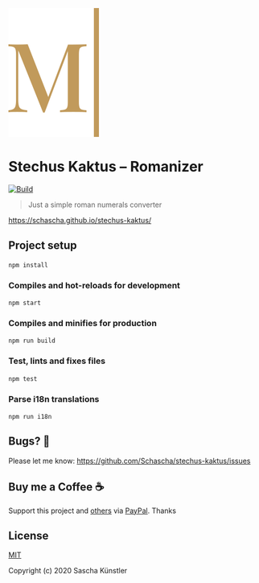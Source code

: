 ![Logo](src/assets/logo.svg/?raw=true)

# Stechus Kaktus – Romanizer

[![Build](https://github.com/Schascha/stechus-kaktus/actions/workflows/build.yml/badge.svg)](https://github.com/Schascha/stechus-kaktus/actions)

> Just a simple roman numerals converter

https://schascha.github.io/stechus-kaktus/

## Project setup

```
npm install
```

### Compiles and hot-reloads for development

```
npm start
```

### Compiles and minifies for production

```
npm run build
```

### Test, lints and fixes files

```
npm test
```

### Parse i18n translations

```
npm run i18n
```

## Bugs? 🐛

Please let me know: https://github.com/Schascha/stechus-kaktus/issues

## Buy me a Coffee ☕

Support this project and [others](https://github.com/Schascha?tab=repositories) via [PayPal](https://www.paypal.me/LosZahlos). Thanks

## License

[MIT](./LICENSE)

Copyright (c) 2020 Sascha Künstler
